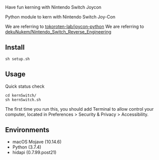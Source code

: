 
Have fun kerning with Nintendo Switch Joycon

Python module to kern with Nintendo Switch Joy-Con

We are referring to [tokoroten-lab/joycon-python](https://github.com/tokoroten-lab/joycon-python)
We are referring to [dekuNukem/Nintendo_Switch_Reverse_Engineering](https://github.com/dekuNukem/Nintendo_Switch_Reverse_Engineering)

## Install

```setup
sh setup.sh
```

## Usage

Quick status check

```shell
cd kernSwitch/
sh kernSwitch.sh
```

The first time you run this, you should add Terminal to allow control your computer, located in Preferences > Security & Privacy > Accessibility.


## Environments

- macOS Mojave (10.14.6)
- Python (3.7.4)
- hidapi (0.7.99.post21)
